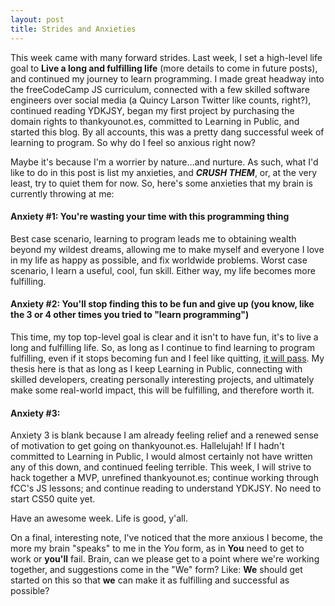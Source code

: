 ```yaml
---
layout: post
title: Strides and Anxieties
---
```

This week came with many forward strides. Last week, I set a high-level life goal to **Live a long and fulfilling life** (more details to come in future posts), and continued my journey to learn programming. I made great headway into the freeCodeCamp JS curriculum, connected with a few skilled software engineers over social media (a Quincy Larson Twitter like counts, right?), continued reading YDKJSY, began my first project by purchasing the domain rights to thankyounot.es, committed to Learning in Public, and started this blog. By all accounts, this was a pretty dang successful week of learning to program. So why do I feel so anxious right now?

Maybe it's because I'm a worrier by nature...and nurture. As such, what I'd like to do in this post is list my anxieties, and **_CRUSH THEM_**, or, at the very least, try to quiet them for now. So, here's some anxieties that my brain is currently throwing at me:

#### **Anxiety #1**: You're wasting your time with this programming thing
Best case scenario, learning to program leads me to obtaining wealth beyond my wildest dreams, allowing me to make myself and everyone I love in my life as happy as possible, and fix worldwide problems. Worst case scenario, I learn a useful, cool, fun skill. Either way, my life becomes more fulfilling.

#### **Anxiety #2**: You'll stop finding this to be fun and give up (you know, like the 3 or 4 other times you tried to "learn programming")
This time, my top top-level goal is clear and it isn't to have fun, it's to live a long and fulfilling life. So, as long as I continue to find learning to program fulfilling, even if it stops becoming fun and I feel like quitting, [it will pass](http://truecenterpublishing.com/zenstory/willpass.html). My thesis here is that as long as I keep Learning in Public, connecting with skilled developers, creating personally interesting projects, and ultimately make some real-world impact, this will be fulfilling, and therefore worth it.

#### **Anxiety #3**:
    
    
Anxiety 3 is blank because I am already feeling relief and a renewed sense of motivation to get going on thankyounot.es. Hallelujah! If I hadn't committed to Learning in Public, I would almost certainly not have written any of this down, and continued feeling terrible. This week, I will strive to hack together a MVP, unrefined thankyounot.es; continue working through fCC's JS lessons; and continue reading to understand YDKJSY. No need to start CS50 quite yet.   
    
Have an awesome week. Life is good, y'all.    
    
   
On a final, interesting note, I've noticed that the more anxious I become, the more my brain "speaks" to me in the _You_ form, as in **You** need to get to work or **you'll** fail. Brain, can we please get to a point where we're working together, and suggestions come in the "We" form? Like: **We** should get started on this so that **we** can make it as fulfilling and successful as possible?
